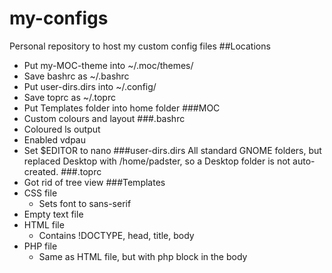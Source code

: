 # my-configs
Personal repository to host my custom config files
##Locations
* Put my-MOC-theme into ~/.moc/themes/
* Save bashrc as ~/.bashrc
* Put user-dirs.dirs into ~/.config/
* Save toprc as ~/.toprc
* Put Templates folder into home folder
###MOC
* Custom colours and layout
###.bashrc
* Coloured ls output
* Enabled vdpau
* Set $EDITOR to nano
###user-dirs.dirs
All standard GNOME folders, but replaced Desktop with /home/padster, so a Desktop folder is not auto-created.
###.toprc
* Got rid of tree view
###Templates
* CSS file
  * Sets font to sans-serif
* Empty text file
* HTML file
  * Contains !DOCTYPE, head, title, body
* PHP file
  * Same as HTML file, but with php block in the body
